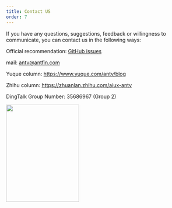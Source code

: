 ```yaml
---
title: Contact US
order: 7
---
```


If you have any questions, suggestions, feedback or willingness to communicate, you can contact us in the following ways:

Official recommendation: [GitHub issues](https://github.com/antvis/G2/issues)

mail: antv@antfin.com

Yuque column: https://www.yuque.com/antv/blog

Zhihu column: https://zhuanlan.zhihu.com/aiux-antv

DingTalk Group Number: 35686967 (Group 2)

<img src="https://gw.alipayobjects.com/zos/antfincdn/8qEHi7GiaN/G2Plot-dingding.JPG" width="200" height="266" />
